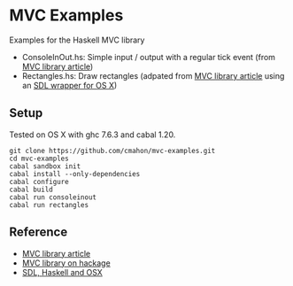 # MVC Examples

Examples for the Haskell MVC library

* ConsoleInOut.hs: Simple input / output with a regular tick event (from [MVC library article][mvc-article])
* Rectangles.hs: Draw rectangles (adpated from [MVC library article][mvc-article] using an [SDL wrapper for OS X][sdl-osx-article])

## Setup

Tested on OS X with ghc 7.6.3 and cabal 1.20.

    git clone https://github.com/cmahon/mvc-examples.git
    cd mvc-examples
    cabal sandbox init
    cabal install --only-dependencies
    cabal configure
    cabal build
    cabal run consoleinout
    cabal run rectangles

## Reference

* [MVC library article][mvc-article]
* [MVC library on hackage](http://hackage.haskell.org/package/mvc)
* [SDL, Haskell and OSX][sdl-osx-article]


[mvc-article]: http://www.haskellforall.com/2014/04/model-view-controller-haskell-style.html "MVC Article Link"
[sdl-osx-article]: http://www.witwenmacher.com/posts/2012-12-31-SDL-and-haskell.html "SDL OSX Article Link"